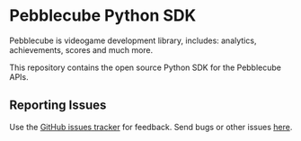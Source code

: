 Pebblecube Python SDK
====

Pebblecube is videogame development library, includes: analytics, achievements, scores and much more.

This repository contains the open source Python SDK for the Pebblecube APIs.

Reporting Issues
--------

Use the [GitHub issues tracker][issues] for feedback. Send bugs or other issues [here][issues].

[issues]: https://github.com/pebblecube/php-sdk/issues